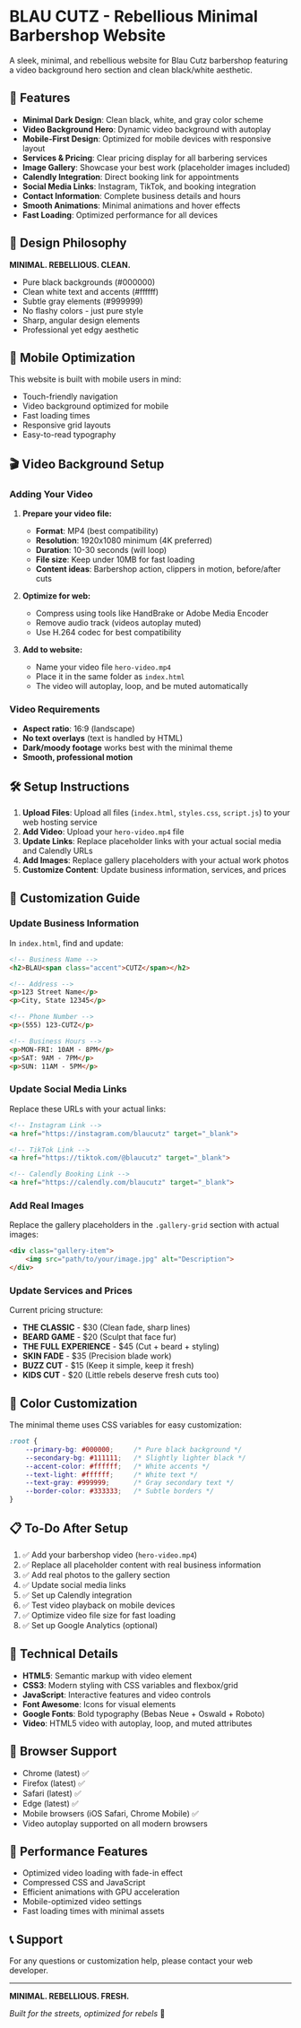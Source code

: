 # BLAU CUTZ - Rebellious Minimal Barbershop Website

A sleek, minimal, and rebellious website for Blau Cutz barbershop featuring a video background hero section and clean black/white aesthetic.

## 🌟 Features

- **Minimal Dark Design**: Clean black, white, and gray color scheme
- **Video Background Hero**: Dynamic video background with autoplay
- **Mobile-First Design**: Optimized for mobile devices with responsive layout
- **Services & Pricing**: Clear pricing display for all barbering services
- **Image Gallery**: Showcase your best work (placeholder images included)
- **Calendly Integration**: Direct booking link for appointments
- **Social Media Links**: Instagram, TikTok, and booking integration
- **Contact Information**: Complete business details and hours
- **Smooth Animations**: Minimal animations and hover effects
- **Fast Loading**: Optimized performance for all devices

## 🎨 Design Philosophy

**MINIMAL. REBELLIOUS. CLEAN.**

- Pure black backgrounds (#000000)
- Clean white text and accents (#ffffff) 
- Subtle gray elements (#999999)
- No flashy colors - just pure style
- Sharp, angular design elements
- Professional yet edgy aesthetic

## 📱 Mobile Optimization

This website is built with mobile users in mind:
- Touch-friendly navigation
- Video background optimized for mobile
- Fast loading times
- Responsive grid layouts
- Easy-to-read typography

## 🎬 Video Background Setup

### Adding Your Video

1. **Prepare your video file:**
   - **Format**: MP4 (best compatibility)
   - **Resolution**: 1920x1080 minimum (4K preferred)
   - **Duration**: 10-30 seconds (will loop)
   - **File size**: Keep under 10MB for fast loading
   - **Content ideas**: Barbershop action, clippers in motion, before/after cuts

2. **Optimize for web:**
   - Compress using tools like HandBrake or Adobe Media Encoder
   - Remove audio track (videos autoplay muted)
   - Use H.264 codec for best compatibility

3. **Add to website:**
   - Name your video file `hero-video.mp4`
   - Place it in the same folder as `index.html`
   - The video will autoplay, loop, and be muted automatically

### Video Requirements
- **Aspect ratio**: 16:9 (landscape)
- **No text overlays** (text is handled by HTML)
- **Dark/moody footage** works best with the minimal theme
- **Smooth, professional motion**

## 🛠️ Setup Instructions

1. **Upload Files**: Upload all files (`index.html`, `styles.css`, `script.js`) to your web hosting service
2. **Add Video**: Upload your `hero-video.mp4` file
3. **Update Links**: Replace placeholder links with your actual social media and Calendly URLs
4. **Add Images**: Replace gallery placeholders with your actual work photos
5. **Customize Content**: Update business information, services, and prices

## 📝 Customization Guide

### Update Business Information

In `index.html`, find and update:

```html
<!-- Business Name -->
<h2>BLAU<span class="accent">CUTZ</span></h2>

<!-- Address -->
<p>123 Street Name</p>
<p>City, State 12345</p>

<!-- Phone Number -->
<p>(555) 123-CUTZ</p>

<!-- Business Hours -->
<p>MON-FRI: 10AM - 8PM</p>
<p>SAT: 9AM - 7PM</p>
<p>SUN: 11AM - 5PM</p>
```

### Update Social Media Links

Replace these URLs with your actual links:

```html
<!-- Instagram Link -->
<a href="https://instagram.com/blaucutz" target="_blank">

<!-- TikTok Link -->
<a href="https://tiktok.com/@blaucutz" target="_blank">

<!-- Calendly Booking Link -->
<a href="https://calendly.com/blaucutz" target="_blank">
```

### Add Real Images

Replace the gallery placeholders in the `.gallery-grid` section with actual images:

```html
<div class="gallery-item">
    <img src="path/to/your/image.jpg" alt="Description">
</div>
```

### Update Services and Prices

Current pricing structure:

- **THE CLASSIC** - $30 (Clean fade, sharp lines)
- **BEARD GAME** - $20 (Sculpt that face fur)
- **THE FULL EXPERIENCE** - $45 (Cut + beard + styling)
- **SKIN FADE** - $35 (Precision blade work)
- **BUZZ CUT** - $15 (Keep it simple, keep it fresh)
- **KIDS CUT** - $20 (Little rebels deserve fresh cuts too)

## 🎨 Color Customization

The minimal theme uses CSS variables for easy customization:

```css
:root {
    --primary-bg: #000000;     /* Pure black background */
    --secondary-bg: #111111;   /* Slightly lighter black */
    --accent-color: #ffffff;   /* White accents */
    --text-light: #ffffff;     /* White text */
    --text-gray: #999999;      /* Gray secondary text */
    --border-color: #333333;   /* Subtle borders */
}
```

## 📋 To-Do After Setup

1. ✅ Add your barbershop video (`hero-video.mp4`)
2. ✅ Replace all placeholder content with real business information
3. ✅ Add real photos to the gallery section
4. ✅ Update social media links
5. ✅ Set up Calendly integration
6. ✅ Test video playback on mobile devices
7. ✅ Optimize video file size for fast loading
8. ✅ Set up Google Analytics (optional)

## 🔧 Technical Details

- **HTML5**: Semantic markup with video element
- **CSS3**: Modern styling with CSS variables and flexbox/grid
- **JavaScript**: Interactive features and video controls
- **Font Awesome**: Icons for visual elements
- **Google Fonts**: Bold typography (Bebas Neue + Oswald + Roboto)
- **Video**: HTML5 video with autoplay, loop, and muted attributes

## 📱 Browser Support

- Chrome (latest) ✅
- Firefox (latest) ✅
- Safari (latest) ✅
- Edge (latest) ✅
- Mobile browsers (iOS Safari, Chrome Mobile) ✅
- Video autoplay supported on all modern browsers

## 🚀 Performance Features

- Optimized video loading with fade-in effect
- Compressed CSS and JavaScript
- Efficient animations with GPU acceleration
- Mobile-optimized video settings
- Fast loading times with minimal assets

## 📞 Support

For any questions or customization help, please contact your web developer.

---

**MINIMAL. REBELLIOUS. FRESH.**

*Built for the streets, optimized for rebels* 🖤 